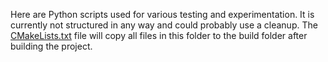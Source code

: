 Here are Python scripts used for various testing and experimentation. It is currently not structured in any way and could probably use a cleanup. The [CMakeLists.txt](../CMakeLists.txt) file will copy all files in this folder to the build folder after building the project.
